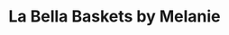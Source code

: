 ---
title: "La Bella Baskets by Melanie"
url: /fairfax/la-bella-baskets-by-melanie-2/
shop: Andenken
---